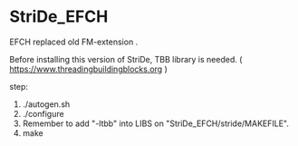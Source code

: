 # StriDe_EFCH
EFCH replaced old FM-extension .

Before installing this version of StriDe, TBB library is needed.
( https://www.threadingbuildingblocks.org )

step:
  1. ./autogen.sh 
  2. ./configure
  3. Remember to add "-ltbb" into LIBS on "StriDe_EFCH/stride/MAKEFILE".
  4. make

